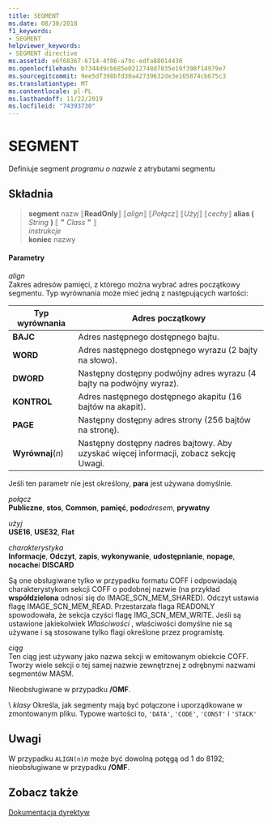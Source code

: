 ```yaml
---
title: SEGMENT
ms.date: 08/30/2018
f1_keywords:
- SEGMENT
helpviewer_keywords:
- SEGMENT directive
ms.assetid: e6f68367-6714-4f06-a79c-edfa88014430
ms.openlocfilehash: b7344d9cb685e0212748d7835e19f398f14979e7
ms.sourcegitcommit: 9ee5df398bfd30a42739632de3e165874cb675c3
ms.translationtype: MT
ms.contentlocale: pl-PL
ms.lasthandoff: 11/22/2019
ms.locfileid: "74393730"
---
```

# <a name="segment"></a>SEGMENT

Definiuje segment *programu o nazwie* z atrybutami segmentu

## <a name="syntax"></a>Składnia

> **segment** nazw ⟦**ReadOnly**⟧ ⟦*align*⟧ ⟦*Połącz*⟧ ⟦*Użyj*⟧ ⟦*cechy*⟧ **alias (** _String_ **)** ⟦ __"__ *Class* __"__ ⟧ \
> *instrukcje*\
> **koniec** nazwy

#### <a name="parameters"></a>Parametry

*align*<br/>
Zakres adresów pamięci, z którego można wybrać adres początkowy segmentu. Typ wyrównania może mieć jedną z następujących wartości:

|Typ wyrównania|Adres początkowy|
|----------------|----------------------|
|**BAJC**|Adres następnego dostępnego bajtu.|
|**WORD**|Adres następnego dostępnego wyrazu (2 bajty na słowo).|
|**DWORD**|Następny dostępny podwójny adres wyrazu (4 bajty na podwójny wyraz).|
|**KONTROL**|Adres następnego dostępnego akapitu (16 bajtów na akapit).|
|**PAGE**|Następny dostępny adres strony (256 bajtów na stronę).|
|**Wyrównaj**(*n*)|Następny dostępny *n*adres bajtowy. Aby uzyskać więcej informacji, zobacz sekcję Uwagi.|

Jeśli ten parametr nie jest określony, **para** jest używana domyślnie.

*połącz*\
**Publiczne**, **stos**, **Common**, **pamięć**, **pod**<em>adresem</em>, **prywatny**

*użyj*\
**USE16**, **USE32**, **Flat**

*charakterystyka*\
**Informacje**, **Odczyt**, **zapis**, **wykonywanie**, **udostępnianie**, **nopage**, **nocache**i **DISCARD**

Są one obsługiwane tylko w przypadku formatu COFF i odpowiadają charakterystykom sekcji COFF o podobnej nazwie (na przykład **współdzielona** odnosi się do IMAGE_SCN_MEM_SHARED). Odczyt ustawia flagę IMAGE_SCN_MEM_READ. Przestarzała flaga READONLY spowodowała, że sekcja czyści flagę IMG_SCN_MEM_WRITE. Jeśli są ustawione jakiekolwiek *Właściwości* , właściwości domyślne nie są używane i są stosowane tylko flagi określone przez programistę.

_ciąg_\
Ten ciąg jest używany jako nazwa sekcji w emitowanym obiekcie COFF.  Tworzy wiele sekcji o tej samej nazwie zewnętrznej z odrębnymi nazwami segmentów MASM.

Nieobsługiwane w przypadku **/OMF**.

\ *klasy*
Określa, jak segmenty mają być połączone i uporządkowane w zmontowanym pliku. Typowe wartości to, `'DATA'`, `'CODE'`, `'CONST'` i `'STACK'`

## <a name="remarks"></a>Uwagi

W przypadku `ALIGN(n)`*n* może być dowolną potęgą od 1 do 8192; nieobsługiwane w przypadku **/OMF**.

## <a name="see-also"></a>Zobacz także

[Dokumentacja dyrektyw](directives-reference.md)
